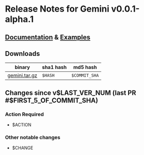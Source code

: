 # Release Notes for Gemini v0.0.1-alpha.1

## [Documentation](http://gemini.github.io) & [Examples](http://releases.gemini.io/HEAD/examples)

## Downloads

binary | sha1 hash | md5 hash
------ | --------- | --------
[gemini.tar.gz]($TAR_URL) | `$HASH` | `$COMMIT_SHA`

## Changes since v$LAST_VER_NUM (last PR #$FIRST_5_OF_COMMIT_SHA)

### Action Required
* $ACTION

### Other notable changes
* $CHANGE
